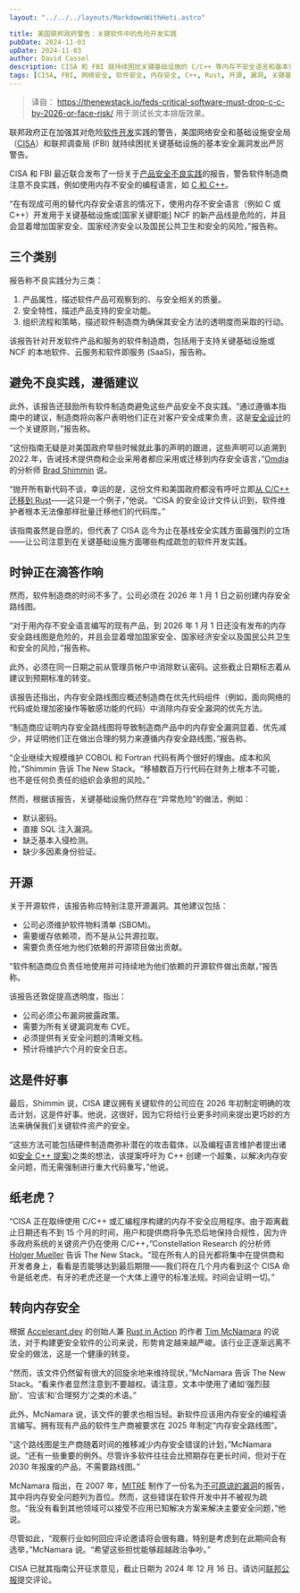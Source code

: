 ```yaml
---
layout: "../../../layouts/MarkdownWithHeti.astro"

title: 美国联邦政府警告：关键软件中的危险开发实践
pubDate: 2024-11-03
upDate: 2024-11-03
author: David Cassel
description: CISA 和 FBI 就持续困扰关键基础设施的 C/C++ 等内存不安全语言和基本安全漏洞发出严厉警告，敦促软件制造商在 2026 年 1 月 1 日之前创建内存安全路线图。
tags: [CISA, FBI, 网络安全, 软件安全, 内存安全, C++, Rust, 开源, 漏洞, 关键基础设施]
---
```


> 译自： https://thenewstack.io/feds-critical-software-must-drop-c-c-by-2026-or-face-risk/ 
> 用于测试长文本排版效果。 


联邦政府正在加强其对危险[软件开发](https://thenewstack.io/software-development/)实践的警告，美国网络安全和基础设施安全局（[CISA](https://thenewstack.io/who-should-be-responsible-for-software-security/)）和联邦调查局 (FBI) 就持续困扰关键基础设施的基本安全漏洞发出严厉警告。

CISA 和 FBI 最近联合发布了一份关于[产品安全不良实践](https://www.cisa.gov/resources-tools/resources/product-security-bad-practices)的报告，警告软件制造商注意不良实践，例如使用内存不安全的编程语言，如 [C 和 C++](https://thenewstack.io/out-with-c-and-c-in-with-memory-safety/)。

“在有现成可用的替代内存安全语言的情况下，使用内存不安全语言（例如 C 或 C++）开发用于关键基础设施或\[国家关键职能] NCF 的新产品线是危险的，并且会显着增加国家安全、国家经济安全以及国民公共卫生和安全的风险，”报告称。

## 三个类别

报告称不良实践分为三类：

1.  产品属性，描述软件产品可观察到的、与安全相关的质量。
2.  安全特性，描述产品支持的安全功能。
3.  组织流程和策略，描述软件制造商为确保其安全方法的透明度而采取的行动。

该报告针对开发软件产品和服务的软件制造商，包括用于支持关键基础设施或 NCF 的本地软件、云服务和软件即服务 (SaaS)，报告称。

## 避免不良实践，遵循建议

此外，该报告还鼓励所有软件制造商避免这些产品安全不良实践。“通过遵循本指南中的建议，制造商将向客户表明他们正在对客户安全成果负责，这是[安全设计](https://www.cisa.gov/securebydesign)的一个关键原则，”报告称。

“这份指南无疑是对美国政府早些时候就此事的声明的跟进，这些声明可以追溯到 2022 年，告诫技术提供商和企业采用者都应采用或迁移到内存安全语言，”[Omdia](https://omdia.tech.informa.com/) 的分析师 [Brad Shimmin](https://www.linkedin.com/in/bradshimmin/) 说。


“抛开所有新代码不谈，幸运的是，这份文件和美国政府都没有呼吁立即[从 C/C++ 迁移到 Rust](https://thenewstack.io/can-darpas-tractor-pull-c-to-rust-for-memory-safe-overhaul/)——这只是一个例子，”他说。“CISA 的安全设计文件认识到，软件维护者根本无法像那样批量迁移他们的代码库。”

该指南虽然是自愿的，但代表了 CISA 迄今为止在基线安全实践方面最强烈的立场——让公司注意到在关键基础设施方面哪些构成疏忽的软件开发实践。

## 时钟正在滴答作响

然而，软件制造商的时间不多了。公司必须在 2026 年 1 月 1 日之前创建内存安全路线图。

“对于用内存不安全语言编写的现有产品，到 2026 年 1 月 1 日还没有发布的内存安全路线图是危险的，并且会显着增加国家安全、国家经济安全以及国民公共卫生和安全的风险，”报告称。

此外，必须在同一日期之前从管理员帐户中消除默认密码。这些截止日期标志着从建议到预期标准的转变。

该报告还指出，内存安全路线图应概述制造商在优先代码组件（例如，面向网络的代码或处理加密操作等敏感功能的代码）中消除内存安全漏洞的优先方法。

“制造商应证明内存安全路线图将导致制造商产品中的内存安全漏洞显着、优先减少，并证明他们正在做出合理的努力来遵循内存安全路线图，”报告称。

“企业继续大规模维护 COBOL 和 Fortran 代码有两个很好的理由。成本和风险，”Shimmin 告诉 The New Stack。“移植数百万行代码在财务上根本不可能，也不是任何负责任的组织会承担的风险。”

然而，根据该报告，关键基础设施仍然存在“异常危险”的做法，例如：

-   默认密码。
-   直接 SQL 注入漏洞。
-   缺乏基本入侵检测。
-   缺少多因素身份验证。

## 开源

关于开源软件，该报告称应特别注意开源漏洞。其他建议包括：

-   公司必须维护软件物料清单 (SBOM)。
-   需要缓存依赖项，而不是从公共源拉取。
-   需要负责任地为他们依赖的开源项目做出贡献。

“软件制造商应负责任地使用并可持续地为他们依赖的开源软件做出贡献，”报告称。

该报告还敦促提高透明度，指出：

-   公司必须公布漏洞披露政策。
-   需要为所有关键漏洞发布 CVE。
-   必须提供有关安全问题的清晰文档。
-   预计将维护六个月的安全日志。

## 这是件好事

最后，Shimmin 说，CISA 建议拥有关键软件的公司应在 2026 年初制定明确的攻击计划，这是件好事。他说，这很好，因为它将给行业更多时间来提出更巧妙的方法来确保我们关键软件资产的安全。

“这些方法可能包括硬件制造商弥补潜在的攻击载体，以及编程语言维护者提出诸如[安全 C++ 提案](https://safecpp.org/P3390R0.html))之类的想法，该提案呼吁为 C++ 创建一个超集，以解决内存安全问题，而无需强制进行重大代码重写，”他说。

## 纸老虎？

“CISA 正在取缔使用 C/C++ 或汇编程序构建的内存不安全应用程序。由于距离截止日期还有不到 15 个月的时间，用户和提供商将争先恐后地保持合规性，因为许多政府系统的关键资产仍在使用 C/C++，”Constellation Research 的分析师 [Holger Mueller](https://www.linkedin.com/in/holgermueller/) 告诉 The New Stack。“现在所有人的目光都将集中在提供商和开发者身上，看看是否能够达到最后期限——我们将在几个月内看到这个 CISA 命令是纸老虎、有牙的老虎还是一个大体上遵守的标准法规。时间会证明一切。”


## 转向内存安全

根据 [Accelerant.dev](https://accelerant.dev/) 的创始人兼 [Rust in Action](https://www.manning.com/books/rust-in-action) 的作者 [Tim McNamara](https://www.linkedin.com/in/timmcnamaranz/?originalSubdomain=nz) 的说法，对于构建更安全软件的公司来说，形势肯定越来越严峻。该行业正逐渐远离不安全的做法，这是一个健康的转变。


“然而，该文件仍然留有很大的回旋余地来维持现状，”McNamara 告诉 The New Stack。“看来作者显然注意到不要越权。请注意，文本中使用了诸如‘强烈鼓励’、‘应该’和‘合理努力’之类的术语。”

此外，McNamara 说，该文件的要求也相当轻。新软件应该用内存安全的编程语言编写。拥有现有产品的软件生产商被要求在 2025 年制定“内存安全路线图”。

“这个路线图是生产商随着时间的推移减少内存安全错误的计划，”McNamara 说。“还有一些重要的例外。尽管许多软件往往会比预期存在更长时间，但对于在 2030 年报废的产品，不需要路线图。”

McNamara 指出，在 2007 年，[MITRE](https://www.mitre.org/) 制作了一份名为[不可原谅的漏洞](https://cwe.mitre.org/documents/unforgivable_vulns/unforgivable.pdf)的报告，其中将内存安全问题列为首位。然而，这些错误在软件开发中并不被视为疏忽。“我没有看到其他领域可以接受不应用已知解决方案来解决主要安全问题，”他说。

尽管如此，“观察行业如何回应评论邀请将会很有趣，特别是考虑到在此期间会有选举，”McNamara 说。“希望这些担忧能够超越政治争吵。”

CISA 已就其指南公开征求意见，截止日期为 2024 年 12 月 16 日。请访问[联邦公报](https://www.federalregister.gov/documents/2024/10/29/2024-25078/request-for-comment-on-product-security-bad-practices-guidance)提交评论。
